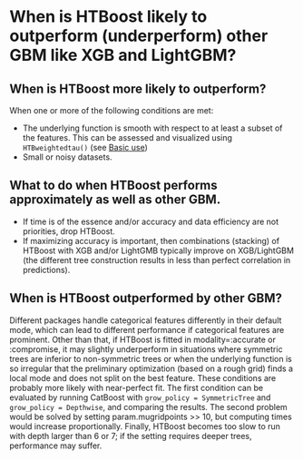 # When is HTBoost likely to outperform (underperform) other GBM like XGB and LightGBM?

## When is HTBoost more likely to outperform? 

When one or more of the following conditions are met:

  * The underlying function is smooth with respect to at least a subset of the features. This can be assessed and visualized using `HTBweightedtau()` (see [Basic use](tutorials/Basic_use.md))
  * Small or noisy datasets.

## What to do when HTBoost performs approximately as well as other GBM.

  * If time is of the essence and/or accuracy and data efficiency are not priorities, drop HTBoost.
  * If maximizing accuracy is important, then combinations (stacking) of HTBoost with XGB and/or LightGMB typically improve on XGB/LightGBM (the different tree construction results in less than perfect correlation in predictions).

## When is HTBoost outperformed by other GBM?

Different packages handle categorical features differently in their default mode, which can lead to different performance if categorical features are prominent. Other than that, if HTBoost is fitted in modality=:accurate or :compromise, it may slightly underperform in situations where symmetric trees are inferior to non-symmetric trees or when the underlying function is so irregular that the preliminary optimization (based on a rough grid) finds a local mode and does not split on the best feature. These conditions are probably more likely with near-perfect fit. The first condition can be evaluated by running CatBoost with `grow_policy = SymmetricTree` and `grow_policy = Depthwise`, and comparing the results. The second problem would be solved by setting param.mugridpoints >> 10, but computing times would increase proportionally. Finally, HTBoost becomes too slow to run with depth larger than 6 or 7; if the setting requires deeper trees, performance may suffer.  

